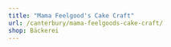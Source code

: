 ```yaml
---
title: "Mama Feelgood's Cake Craft"
url: /canterbury/mama-feelgoods-cake-craft/
shop: Bäckerei
---
```

